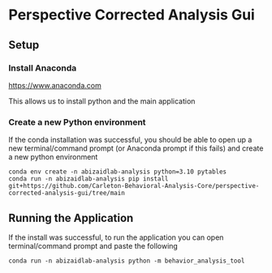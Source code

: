 # Perspective Corrected Analysis Gui

## Setup 

### Install Anaconda
https://www.anaconda.com

This allows us to install python and the main application

### Create a new Python environment
If the conda installation was successful, you should be able to open up a new terminal/command prompt (or Anaconda prompt if this fails) and create a new python environment
```
conda env create -n abizaidlab-analysis python=3.10 pytables
conda run -n abizaidlab-analysis pip install git+https://github.com/Carleton-Behavioral-Analysis-Core/perspective-corrected-analysis-gui/tree/main
```

## Running the Application
If the install was successful, to run the application you can open terminal/command prompt and paste the following 
```
conda run -n abizaidlab-analysis python -m behavior_analysis_tool
```
